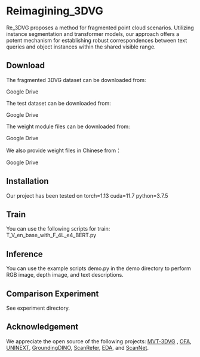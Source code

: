# Reimagining_3DVG

Re_3DVG proposes a method for fragmented point cloud scenarios. Utilizing instance segmentation and transformer models, our approach offers a potent mechanism for establishing robust correspondences between text queries and object instances within the shared visible range.

## Download

The fragmented 3DVG dataset can be downloaded from:

Google Drive

The test dataset can be downloaded from:

Google Drive

The weight module files can be downloaded from:

Google Drive

We also provide weight files in Chinese from：

Google Drive

## Installation

Our project has been tested on torch=1.13 cuda=11.7 python=3.7.5

## Train

You can use the following scripts for train: T_V_en_base_with_F_4L_e4_BERT.py

## Inference

You can use the example scripts demo.py in the demo directory to perform RGB image, depth image, and text descriptions. 

## Comparison Experiment

See experiment directory.


## Acknowledgement

We appreciate the open source of the following projects: [MVT-3DVG](https://github.com/sega-hsj/MVT-3DVG) ,  [OFA](https://github.com/OFA-Sys), [UNINEXT](https://github.com/MasterBin-IIAU/UNINEXT), [GroundingDINO](https://github.com/IDEA-Research/GroundingDINO), [ScanRefer](https://github.com/daveredrum/ScanRefer), [EDA](https://github.com/yanmin-wu/EDA ),
and [ScanNet](https://github.com/ScanNet/ScanNet).
